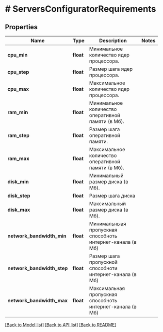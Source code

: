 # # ServersConfiguratorRequirements

## Properties

Name | Type | Description | Notes
------------ | ------------- | ------------- | -------------
**cpu_min** | **float** | Минимальное количество ядер процессора. |
**cpu_step** | **float** | Размер шага ядер процессора. |
**cpu_max** | **float** | Максимальное количество ядер процессора. |
**ram_min** | **float** | Минимальное количество оперативной памяти (в Мб). |
**ram_step** | **float** | Размер шага оперативной памяти. |
**ram_max** | **float** | Максимальное количество оперативной памяти (в Мб). |
**disk_min** | **float** | Минимальный размер диска (в Мб). |
**disk_step** | **float** | Размер шага диска |
**disk_max** | **float** | Максимальный размер диска (в Мб). |
**network_bandwidth_min** | **float** | Минимальныая пропускная способноть интернет-канала (в Мб) |
**network_bandwidth_step** | **float** | Размер шага пропускной способноти интернет-канала (в Мб) |
**network_bandwidth_max** | **float** | Максимальная пропускная способноть интернет-канала (в Мб) |

[[Back to Model list]](../../README.md#models) [[Back to API list]](../../README.md#endpoints) [[Back to README]](../../README.md)
